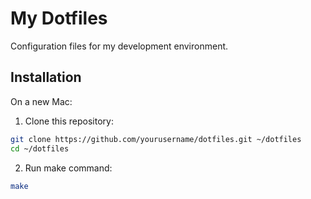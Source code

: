# My Dotfiles

Configuration files for my development environment.

## Installation

On a new Mac:

1. Clone this repository:
```sh
git clone https://github.com/yourusername/dotfiles.git ~/dotfiles
cd ~/dotfiles
```
2. Run make command:
```sh
make
```
